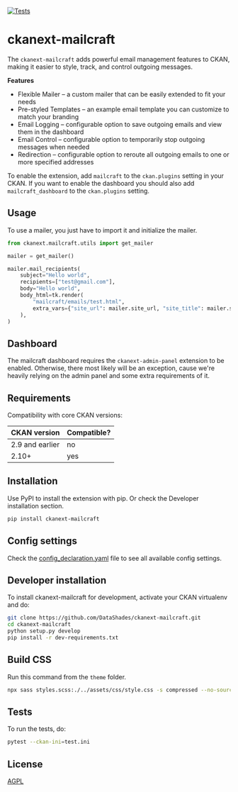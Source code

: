 [![Tests](https://github.com/DataShades/ckanext-mailcraft/actions/workflows/test.yml/badge.svg)](https://github.com/DataShades/ckanext-mailcraft/actions/workflows/test.yml)

# ckanext-mailcraft

The `ckanext-mailcraft` adds powerful email management features to CKAN, making it easier to style, track, and control outgoing messages.

**Features**
- Flexible Mailer – a custom mailer that can be easily extended to fit your needs
- Pre-styled Templates – an example email template you can customize to match your branding
- Email Logging – configurable option to save outgoing emails and view them in the dashboard
- Email Control – configurable option to temporarily stop outgoing messages when needed
- Redirection – configurable option to reroute all outgoing emails to one or more specified addresses

To enable the extension, add `mailcraft` to the `ckan.plugins` setting in your CKAN.
If you want to enable the dashboard you should also add `mailcraft_dashboard` to the `ckan.plugins` setting.

## Usage
To use a mailer, you just have to import it and initialize the mailer.

```python
from ckanext.mailcraft.utils import get_mailer

mailer = get_mailer()

mailer.mail_recipients(
    subject="Hello world",
    recipients=["test@gmail.com"],
    body="Hello world",
    body_html=tk.render(
        "mailcraft/emails/test.html",
        extra_vars={"site_url": mailer.site_url, "site_title": mailer.site_title},
    ),
)
```

## Dashboard

The mailcraft dashboard requires the `ckanext-admin-panel` extension to be enabled. Otherwise, there most likely will be
an exception, cause we're heavily relying on the admin panel and some extra requirements of it.

## Requirements

Compatibility with core CKAN versions:

| CKAN version    | Compatible?   |
| --------------- | ------------- |
| 2.9 and earlier | no            |
| 2.10+           | yes           |


## Installation

Use PyPI to install the extension with pip. Or check the Developer installation section.

```sh
pip install ckanext-mailcraft
```

## Config settings

Check the [config_declaration.yaml](ckanext/mailcraft/config_declaration.yaml) file to see all available config settings.

## Developer installation

To install ckanext-mailcraft for development, activate your CKAN virtualenv and
do:

```sh
git clone https://github.com/DataShades/ckanext-mailcraft.git
cd ckanext-mailcraft
python setup.py develop
pip install -r dev-requirements.txt
```

## Build CSS

Run this command from the `theme` folder.

```sh
npx sass styles.scss:./../assets/css/style.css -s compressed --no-source-map
```

## Tests

To run the tests, do:
```sh
pytest --ckan-ini=test.ini
```

## License

[AGPL](https://www.gnu.org/licenses/agpl-3.0.en.html)

